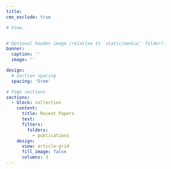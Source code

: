 ```yaml
---
title: 
cms_exclude: true

# View.


# Optional header image (relative to `static/media/` folder).
banner:
  caption: ''
  image: ''

design:
  # Section spacing
  spacing: '5rem'

# Page sections
sections:
  - block: collection
    content:
      title: Recent Papers
      text:
      filters:
        folders:
          - publications
    design:
      view: article-grid
      fill_image: false
      columns: 3
---
```

